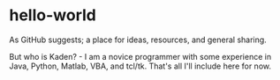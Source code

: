 # hello-world
As GitHub suggests; a place for ideas, resources, and general sharing.

But who is Kaden? - I am a novice programmer with some experience in Java, Python, Matlab, VBA, and tcl/tk. 
That's all I'll include here for now.
